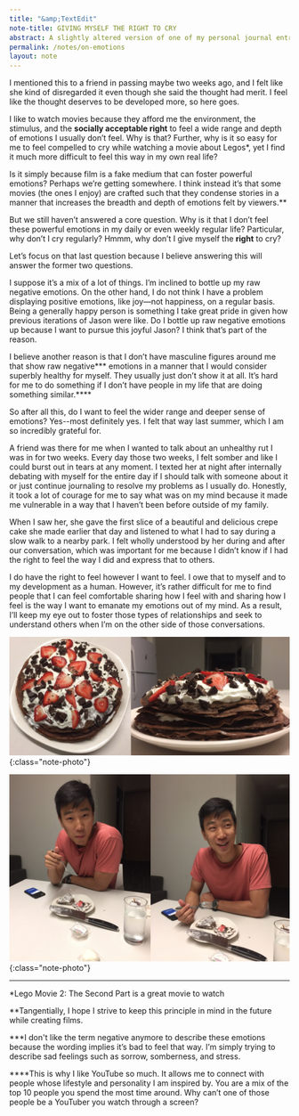 ```yaml
---
title: "&amp;TextEdit"
note-title: GIVING MYSELF THE RIGHT TO CRY
abstract: A slightly altered version of one of my personal journal entries. I had no intention to share it when I wrote it, but now I do! I've dealt with a stigma that real men shouldn't show certain emotions and that's been unhealthy for me. Hopefully, this helps remove that stigma for some younger folk.
permalink: /notes/on-emotions
layout: note
---
```



I mentioned this to a friend in passing maybe two weeks ago, and I felt like she kind of disregarded it even though she said the thought had merit. I feel like the thought deserves to be developed more, so here goes.

I like to watch movies because they afford me the environment, the stimulus, and the **socially acceptable right** to feel a wide range and depth of emotions I usually don’t feel. Why is that? Further, why is it so easy for me to feel compelled to cry while watching a movie about Legos\*, yet I find it much more difficult to feel this way in my own real life?

Is it simply because film is a fake medium that can foster powerful emotions? Perhaps we’re getting somewhere. I think instead it’s that some movies (the ones I enjoy) are crafted such that they condense stories in a manner that increases the breadth and depth of emotions felt by viewers.\*\*

But we still haven’t answered a core question. Why is it that I don’t feel these powerful emotions in my daily or even weekly regular life? Particular, why don’t I cry regularly? Hmmm, why don’t I give myself the **right** to cry?

Let’s focus on that last question because I believe answering this will answer the former two questions. 

I suppose it’s a mix of a lot of things. I’m inclined to bottle up my raw negative emotions. On the other hand, I do not think I have a problem displaying positive emotions, like joy—not happiness, on a regular basis. Being a generally happy person is something I take great pride in given how previous iterations of Jason were like. Do I bottle up raw negative emotions up because I want to pursue this joyful Jason? I think that’s part of the reason. 

I believe another reason is that I don’t have masculine figures around me that show raw negative\*\*\* emotions in a manner that I would consider superbly healthy for myself. They usually just don’t show it at all. It’s hard for me to do something if I don’t have people in my life that are doing something similar.\*\*\*\*

So after all this, do I want to feel the wider range and deeper sense of emotions? Yes--most definitely yes. I felt that way last summer, which I am so incredibly grateful for. 

A friend was there for me when I wanted to talk about an unhealthy rut I was in for two weeks. Every day those two weeks, I felt somber and like I could burst out in tears at any moment. I texted her at night after internally debating with myself for the entire day if I should talk with someone about it or just continue journaling to resolve my problems as I usually do. Honestly, it took a lot of courage for me to say what was on my mind because it made me vulnerable in a way that I haven’t been before outside of my family.

When I saw her, she gave the first slice of a beautiful and delicious crepe cake she made earlier that day and listened to what I had to say during a slow walk to a nearby park. I felt wholly understood by her during and after our conversation, which was important for me because I didn’t know if I had the right to feel the way I did and express that to others.

I do have the right to feel however I want to feel. I owe that to myself and to my development as a human. However, it’s rather difficult for me to find people that I can feel comfortable sharing how I feel with and sharing how I feel is the way I want to emanate my emotions out of my mind. As a result, I’ll keep my eye out to foster those types of relationships and seek to understand others when I’m on the other side of those conversations.

![yummy crepy cake](/assets/img/notes/yummy-crepe-cake.PNG){:class="note-photo"}

![derp me](/assets/img/notes/derp-me.PNG){:class="note-photo"}

---

\*Lego Movie 2: The Second Part is a great movie to watch

\*\*Tangentially, I hope I strive to keep this principle in mind in the future while creating films.

\*\*\*I don't like the term negative anymore to describe these emotions because the wording implies it’s bad to feel that way. I’m simply trying to describe sad feelings such as sorrow, somberness, and stress.

\*\*\*\*This is why I like YouTube so much. It allows me to connect with people whose lifestyle and personality I am inspired by. You are a mix of the top 10 people you spend the most time around. Why can’t one of those people be a YouTuber you watch through a screen?